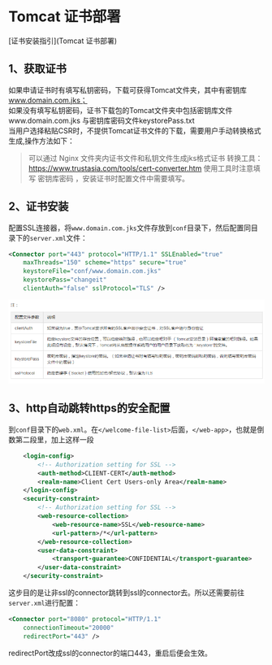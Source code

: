 # Tomcat 证书部署 #

[证书安装指引](Tomcat 证书部署)

## 1、获取证书 ##

如果申请证书时有填写私钥密码，下载可获得Tomcat文件夹，其中有密钥库 www.domain.com.jks；  
如果没有填写私钥密码，证书下载包的Tomcat文件夹中包括密钥库文件www.domain.com.jks 与密钥库密码文件keystorePass.txt  
当用户选择粘贴CSR时，不提供Tomcat证书文件的下载，需要用户手动转换格式生成,操作方法如下：  

> 可以通过 Nginx 文件夹内证书文件和私钥文件生成jks格式证书
> 转换工具：https://www.trustasia.com/tools/cert-converter.htm
> 使用工具时注意填写 密钥库密码 ，安装证书时配置文件中需要填写。

## 2、证书安装 ##
配置SSL连接器，将`www.domain.com.jks`文件存放到`conf`目录下，然后配置同目录下的`server.xml`文件：

```xml
<Connector port="443" protocol="HTTP/1.1" SSLEnabled="true"
    maxThreads="150" scheme="https" secure="true"
    keystoreFile="conf/www.domain.com.jks"
    keystorePass="changeit"
    clientAuth="false" sslProtocol="TLS" />
```

![](images/20180516223927.png)

## 3、http自动跳转https的安全配置 ##

到`conf`目录下的`web.xml`。在`</welcome-file-list>`后面，`</web-app>`，也就是倒数第二段里，加上这样一段

```xml
    <login-config>
        <!-- Authorization setting for SSL -->
        <auth-method>CLIENT-CERT</auth-method>
        <realm-name>Client Cert Users-only Area</realm-name>
    </login-config>
    <security-constraint>
        <!-- Authorization setting for SSL -->
        <web-resource-collection>
            <web-resource-name>SSL</web-resource-name>
            <url-pattern>/*</url-pattern>
        </web-resource-collection>
        <user-data-constraint>
            <transport-guarantee>CONFIDENTIAL</transport-guarantee>
        </user-data-constraint>
    </security-constraint>
```

这步目的是让非ssl的connector跳转到ssl的connector去。所以还需要前往`server.xml`进行配置：

```xml
<Connector port="8080" protocol="HTTP/1.1"
    connectionTimeout="20000"
    redirectPort="443" />
```

redirectPort改成ssl的connector的端口443，重启后便会生效。
